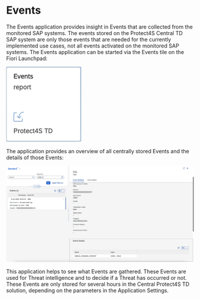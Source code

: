 # Events

The Events application provides insight in Events that are collected from the monitored SAP systems. The events stored on the Protect4S Central TD SAP system are only those events that are needed for the currently implemented use cases, not all events activated on the monitored SAP systems. The Events application can be started via the Events tile on the Fiori Launchpad:

![](<../.gitbook/assets/image (21).png>)

The application provides an overview of all centrally stored Events and the details of those Events:

![](<../.gitbook/assets/image (59) (1) (1).png>)

This application helps to see what Events are gathered. These Events are used for Threat intelligence and to decide if a Threat has occurred or not. These Events are only stored for several hours in the Central Protect4S TD solution, depending on the parameters in the Application Settings.
